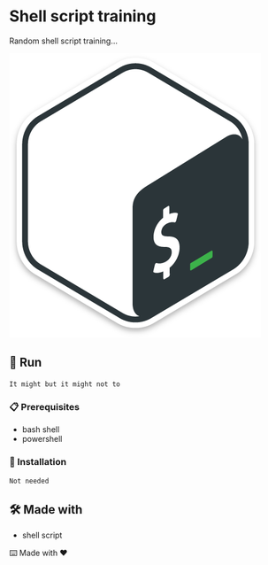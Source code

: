 # Shell script training

Random shell script training...

![](https://github.com/mateusbaleta/bashTraining/blob/main/img/shell-script-logo.png?raw=true)

## 🚀 Run

 ```
It might but it might not to
 ```
### 📋 Prerequisites

- bash shell
- powershell


### 🔧 Installation
```
Not needed
```

## 🛠️ Made with

- shell script


⌨️ Made with ❤
